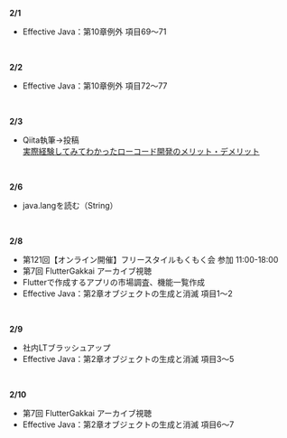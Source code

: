 **2/1**
- Effective Java：第10章例外 項目69〜71
<br>

**2/2**
- Effective Java：第10章例外 項目72〜77
<br>

**2/3**
- Qiita執筆→投稿  
  [実際経験してみてわかったローコード開発のメリット・デメリット](https://qiita.com/1noseA/items/59592c07df189fac06c4)
<br>

**2/6**
- java.langを読む（String）
<br>

**2/8**
- 第121回【オンライン開催】フリースタイルもくもく会 参加 11:00-18:00
- 第7回 FlutterGakkai アーカイブ視聴
- Flutterで作成するアプリの市場調査、機能一覧作成
- Effective Java：第2章オブジェクトの生成と消滅 項目1〜2
<br>

**2/9**
- 社内LTブラッシュアップ
- Effective Java：第2章オブジェクトの生成と消滅 項目3〜5
<br>

**2/10**
- 第7回 FlutterGakkai アーカイブ視聴
- Effective Java：第2章オブジェクトの生成と消滅 項目6〜7
<br>
